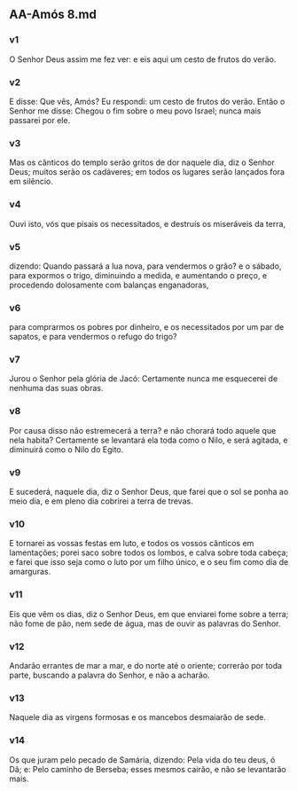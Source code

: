 ## AA-Amós 8.md
### v1
 O Senhor Deus assim me fez ver: e eis aqui um cesto de frutos do verão.
### v2
 E disse: Que vês, Amós? Eu respondi: um cesto de frutos do verão. Então o Senhor me disse: Chegou o fim sobre o meu povo Israel; nunca mais passarei por ele.
### v3
 Mas os cânticos do templo serão gritos de dor naquele dia, diz o Senhor Deus; muitos serão os cadáveres; em todos os lugares serão lançados fora em silêncio.
### v4
 Ouvi isto, vós que pisais os necessitados, e destruís os miseráveis da terra,
### v5
 dizendo: Quando passará a lua nova, para vendermos o grão? e o sábado, para expormos o trigo, diminuindo a medida, e aumentando o preço, e procedendo dolosamente com balanças enganadoras,
### v6
 para comprarmos os pobres por dinheiro, e os necessitados por um par de sapatos, e para vendermos o refugo do trigo?
### v7
 Jurou o Senhor pela glória de Jacó: Certamente nunca me esquecerei de nenhuma das suas obras.
### v8
 Por causa disso não estremecerá a terra? e não chorará todo aquele que nela habita? Certamente se levantará ela toda como o Nilo, e será agitada, e diminuirá como o Nilo do Egito.
### v9
 E sucederá, naquele dia, diz o Senhor Deus, que farei que o sol se ponha ao meio dia, e em pleno dia cobrirei a terra de trevas.
### v10
 E tornarei as vossas festas em luto, e todos os vossos cânticos em lamentações; porei saco sobre todos os lombos, e calva sobre toda cabeça; e farei que isso seja como o luto por um filho único, e o seu fim como dia de amarguras.
### v11
 Eis que vêm os dias, diz o Senhor Deus, em que enviarei fome sobre a terra; não fome de pão, nem sede de água, mas de ouvir as palavras do Senhor.
### v12
 Andarão errantes de mar a mar, e do norte até o oriente; correrão por toda parte, buscando a palavra do Senhor, e não a acharão.
### v13
 Naquele dia as virgens formosas e os mancebos desmaiarão de sede.
### v14
 Os que juram pelo pecado de Samária, dizendo: Pela vida do teu deus, ó Dã; e: Pelo caminho de Berseba; esses mesmos cairão, e não se levantarão mais.
